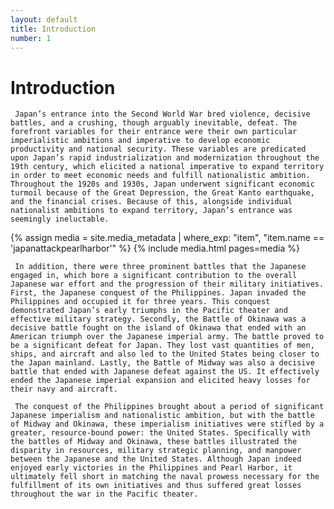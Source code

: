 ```yaml
---
layout: default
title: Introduction
number: 1
---
```

# Introduction

     Japan’s entrance into the Second World War bred violence, decisive battles, and a crushing, though arguably inevitable, defeat. The forefront variables for their entrance were their own particular imperialistic ambitions and imperative to develop economic productivity and national security. These variables are predicated upon Japan’s rapid industrialization and modernization throughout the 19th century, which elicited a national imperative to expand territory in order to meet economic needs and fulfill nationalistic ambition. Throughout the 1920s and 1930s, Japan underwent significant economic turmoil because of the Great Depression, the Great Kanto earthquake, and the financial crises. Because of this, alongside individual nationalist ambitions to expand territory, Japan’s entrance was seemingly ineluctable.

{% assign media = site.media_metadata | where_exp: "item", "item.name == 'japanattackpearlharbor'" %} 
{% include media.html pages=media %}

     In addition, there were three prominent battles that the Japanese engaged in, which bore a significant contribution to the overall Japanese war effort and the progression of their military initiatives. First, the Japanese conquest of the Philippines. Japan invaded the Philippines and occupied it for three years. This conquest demonstrated Japan’s early triumphs in the Pacific theater and effective military strategy. Secondly, the Battle of Okinawa was a decisive battle fought on the island of Okinawa that ended with an American triumph over the Japanese imperial army. The battle proved to be a significant defeat for Japan. They lost vast quantities of men, ships, and aircraft and also led to the United States being closer to the Japan mainland. Lastly, the Battle of Midway was also a decisive battle that ended with Japanese defeat against the US. It effectively ended the Japanese imperial expansion and elicited heavy losses for their navy and aircraft.

     The conquest of the Philippines brought about a period of significant Japanese imperialism and nationalistic ambition, but with the battle of Midway and Okinawa, these imperialism initiatives were stifled by a greater, resource-bound power: the United States. Specifically with the battles of Midway and Okinawa, these battles illustrated the disparity in resources, military strategic planning, and manpower between the Japanese and the United States. Although Japan indeed enjoyed early victories in the Philippines and Pearl Harbor, it ultimately fell short in matching the naval prowess necessary for the fulfillment of its own initiatives and thus suffered great losses throughout the war in the Pacific theater.
